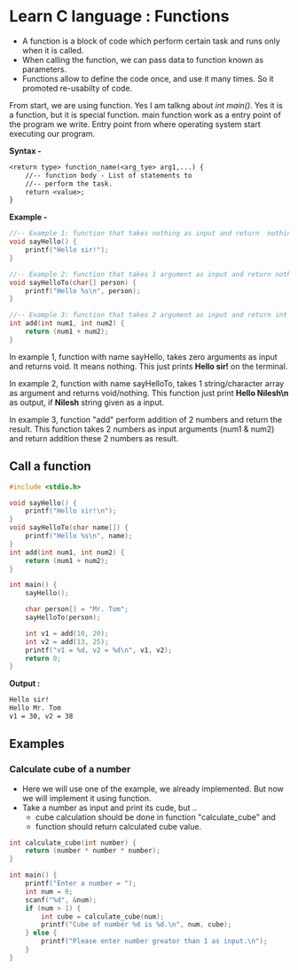 # Learn C language : Functions

- A function is a block of code which perform certain task and runs only when it is called. 
- When calling the function, we can pass data to function known as parameters.
- Functions allow to define the code once, and use it many times. So it promoted re-usabilty of code.

From start, we are using function. Yes I am talkng about
*int main()*. Yes it is a function, but it is special function.
main function work as a entry point of the program we write. Entry point
from where operating system start executing our program.

**Syntax -**

``` txt
<return type> function_name(<arg_tye> arg1,...) {
    //-- function body - List of statements to
    //-- perform the task.
    return <value>;
}
```

**Example -**

``` c 
//-- Example 1: function that takes nothing as input and return  nothing.
void sayHello() {
    printf("Hello sir!");
}

//-- Example 2: function that takes 1 argument as input and return nothing.
void sayHelloTo(char[] person) {
    printf("Hello %s\n", person);
}

//-- Example 3: function that takes 2 argument as input and return int value as result.
int add(int num1, int num2) {
    return (num1 + num2);
}

```
In example 1, function with name sayHello, takes zero arguments as input and
returns void. It means nothing. This just prints **Hello sir!** on the terminal.

In example 2, function with name sayHelloTo, takes 1 string/character array as argument and
returns void/nothing. This function just print **Hello Nilesh\n** as output, if **Nilesh** string 
given as a input.

In example 3, function "add" perform addition of 2 numbers and return the result. 
This function takes 2 numbers as input arguments (num1 & num2) and return addition these
2 numbers as result.

## Call a function

``` c 
#include <stdio.h>

void sayHello() {
    printf("Hello sir!\n");
}
void sayHelloTo(char name[]) {
    printf("Hello %s\n", name);
}
int add(int num1, int num2) {
    return (num1 + num2);
}

int main() {
    sayHello();

    char person[] = "Mr. Tom";
    sayHelloTo(person);

    int v1 = add(10, 20);
    int v2 = add(13, 25);
    printf("v1 = %d, v2 = %d\n", v1, v2);
    return 0;
}
```

**Output :**

``` sh
Hello sir!
Hello Mr. Tom
v1 = 30, v2 = 38
```

## Examples

### Calculate cube of a number
- Here we will use one of the example, we already implemented. But now we will implement it using function.
- Take a number as input and print its cude, but ..
    - cube calculation should be done in function "calculate_cube" and 
    - function should return calculated cube value.

``` c 
int calculate_cube(int number) {
    return (number * number * number);
}

int main() {
    printf("Enter a number = ");
    int num = 0;
    scanf("%d", &num);
    if (num > 1) {
        int cube = calculate_cube(num);
        printf("Cube of number %d is %d.\n", num, cube);
    } else {
        printf("Please enter number greator than 1 as input.\n");
    }
}
```

